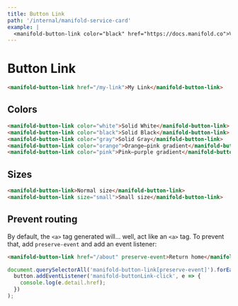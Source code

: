 ```yaml
---
title: Button Link
path: '/internal/manifold-service-card'
example: |
  <manifold-button-link color="black" href="https://docs.manifold.co">Visit docs</manifold-button-link>
---
```


# Button Link

```html
<manifold-button-link href="/my-link">My Link</manifold-button-link>
```

## Colors

```html
<manifold-button-link color="white">Solid White</manifold-button-link>
<manifold-button-link color="black">Solid Black</manifold-button-link>
<manifold-button-link color="gray">Solid Gray</manifold-button-link>
<manifold-button-link color="orange">Orange–pink gradient</manifold-button-link>
<manifold-button-link color="pink">Pink–purple gradient</manifold-button-link>
```

## Sizes

```html
<manifold-button-link>Normal size</manifold-button-link>
<manifold-button-link size="small">Small size</manifold-button-link>
```

## Prevent routing

By default, the `<a>` tag generated will… well, act like an `<a>` tag. To
prevent that, add `preserve-event` and add an event listener:

```html
<manifold-button-link href="/about" preserve-event>Return home</manifold-button>
```

```js
document.querySelectorAll('manifold-button-link[preserve-event]').forEach(button =>
  button.addEventListener('manifold-buttonLink-click', e => {
    console.log(e.detail.href);
  })
);
```
